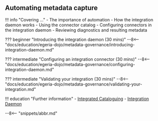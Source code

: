 <!-- SPDX-License-Identifier: CC-BY-4.0 -->
<!-- Copyright Contributors to the Egeria project. -->


## Automating metadata capture

!!! info "Covering ..."
    - The importance of automation
    - How the integration daemon works
    - Using the connector catalog
    - Configuring connectors in the integration daemon
    - Reviewing diagnostics and resulting metadata


??? beginner "Introducing the integration daemon (30 mins)"
    --8<-- "docs/education/egeria-dojo/metadata-governance/introducing-integration-daemon.md"

??? intermediate "Configuring an integration connector (30 mins)"
    --8<-- "docs/education/egeria-dojo/metadata-governance/configuring-integration-daemon.md"

??? intermediate "Validating your integration (30 mins)"
    --8<-- "docs/education/egeria-dojo/metadata-governance/validating-your-integration.md"

!!! education "Further information"
    - [Integrated Cataloguing](/features/integrated-cataloguing/overview)
    - [Integration Daemon](/concepts/integration-daemon)



--8<-- "snippets/abbr.md"
